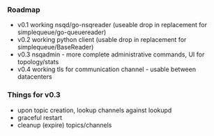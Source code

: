 
### Roadmap

 * v0.1 working nsqd/go-nsqreader (useable drop in replacement for simplequeue/go-queuereader)
 * v0.2 working python client (usable drop in replacement for simplequeue/BaseReader)
 * v0.3 nsqadmin - more complete administrative commands, UI for topology/stats
 * v0.4 working tls for communication channel - usable between datacenters

### Things for v0.3

 * upon topic creation, lookup channels against lookupd
 * graceful restart
 * cleanup (expire) topics/channels
